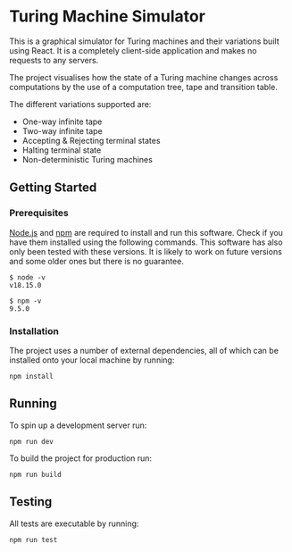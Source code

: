 # Turing Machine Simulator

This is a graphical simulator for Turing machines and their variations built using React. It is a completely client-side application and makes no requests to any servers.

The project visualises how the state of a Turing machine changes across computations by the use of a computation tree, tape and transition table.

The different variations supported are:
* One-way infinite tape
* Two-way infinite tape
* Accepting & Rejecting terminal states
* Halting terminal state
* Non-deterministic Turing machines

## Getting Started

### Prerequisites

[Node.js](https://nodejs.org) and [npm](https://www.npmjs.com/) are required to install and run this software. Check if you have them installed using the following commands. This software has also only been tested with these versions. It is likely to work on future versions and some older ones but there is no guarantee.

```
$ node -v
v18.15.0

$ npm -v
9.5.0
```

### Installation

The project uses a number of external dependencies, all of which can be installed onto your local machine by running:

```
npm install
```

## Running

To spin up a development server run:

```
npm run dev
```

To build the project for production run:

```
npm run build
```

## Testing

All tests are executable by running:

```
npm run test
```
